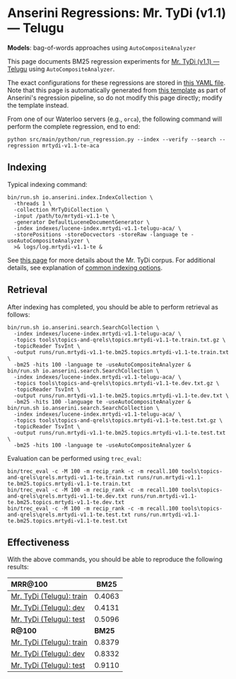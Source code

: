 # Anserini Regressions: Mr. TyDi (v1.1) &mdash; Telugu

**Models**: bag-of-words approaches using `AutoCompositeAnalyzer`

This page documents BM25 regression experiments for [Mr. TyDi (v1.1) &mdash; Telugu](https://github.com/castorini/mr.tydi) using `AutoCompositeAnalyzer`.

The exact configurations for these regressions are stored in [this YAML file](../../src/main/resources/regression/mrtydi-v1.1-te-aca.yaml).
Note that this page is automatically generated from [this template](../../src/main/resources/docgen/templates/mrtydi-v1.1-te-aca.template) as part of Anserini's regression pipeline, so do not modify this page directly; modify the template instead.

From one of our Waterloo servers (e.g., `orca`), the following command will perform the complete regression, end to end:

```
python src/main/python/run_regression.py --index --verify --search --regression mrtydi-v1.1-te-aca
```

## Indexing

Typical indexing command:

```
bin/run.sh io.anserini.index.IndexCollection \
  -threads 1 \
  -collection MrTyDiCollection \
  -input /path/to/mrtydi-v1.1-te \
  -generator DefaultLuceneDocumentGenerator \
  -index indexes/lucene-index.mrtydi-v1.1-telugu-aca/ \
  -storePositions -storeDocvectors -storeRaw -language te -useAutoCompositeAnalyzer \
  >& logs/log.mrtydi-v1.1-te &
```

See [this page](https://github.com/castorini/mr.tydi) for more details about the Mr. TyDi corpus.
For additional details, see explanation of [common indexing options](../../docs/common-indexing-options.md).

## Retrieval

After indexing has completed, you should be able to perform retrieval as follows:

```
bin/run.sh io.anserini.search.SearchCollection \
  -index indexes/lucene-index.mrtydi-v1.1-telugu-aca/ \
  -topics tools\topics-and-qrels\topics.mrtydi-v1.1-te.train.txt.gz \
  -topicReader TsvInt \
  -output runs/run.mrtydi-v1.1-te.bm25.topics.mrtydi-v1.1-te.train.txt \
  -bm25 -hits 100 -language te -useAutoCompositeAnalyzer &
bin/run.sh io.anserini.search.SearchCollection \
  -index indexes/lucene-index.mrtydi-v1.1-telugu-aca/ \
  -topics tools\topics-and-qrels\topics.mrtydi-v1.1-te.dev.txt.gz \
  -topicReader TsvInt \
  -output runs/run.mrtydi-v1.1-te.bm25.topics.mrtydi-v1.1-te.dev.txt \
  -bm25 -hits 100 -language te -useAutoCompositeAnalyzer &
bin/run.sh io.anserini.search.SearchCollection \
  -index indexes/lucene-index.mrtydi-v1.1-telugu-aca/ \
  -topics tools\topics-and-qrels\topics.mrtydi-v1.1-te.test.txt.gz \
  -topicReader TsvInt \
  -output runs/run.mrtydi-v1.1-te.bm25.topics.mrtydi-v1.1-te.test.txt \
  -bm25 -hits 100 -language te -useAutoCompositeAnalyzer &
```

Evaluation can be performed using `trec_eval`:

```
bin/trec_eval -c -M 100 -m recip_rank -c -m recall.100 tools\topics-and-qrels\qrels.mrtydi-v1.1-te.train.txt runs/run.mrtydi-v1.1-te.bm25.topics.mrtydi-v1.1-te.train.txt
bin/trec_eval -c -M 100 -m recip_rank -c -m recall.100 tools\topics-and-qrels\qrels.mrtydi-v1.1-te.dev.txt runs/run.mrtydi-v1.1-te.bm25.topics.mrtydi-v1.1-te.dev.txt
bin/trec_eval -c -M 100 -m recip_rank -c -m recall.100 tools\topics-and-qrels\qrels.mrtydi-v1.1-te.test.txt runs/run.mrtydi-v1.1-te.bm25.topics.mrtydi-v1.1-te.test.txt
```

## Effectiveness

With the above commands, you should be able to reproduce the following results:

| **MRR@100**                                                                                                  | **BM25**  |
|:-------------------------------------------------------------------------------------------------------------|-----------|
| [Mr. TyDi (Telugu): train](https://github.com/castorini/mr.tydi)                                             | 0.4063    |
| [Mr. TyDi (Telugu): dev](https://github.com/castorini/mr.tydi)                                               | 0.4131    |
| [Mr. TyDi (Telugu): test](https://github.com/castorini/mr.tydi)                                              | 0.5096    |
| **R@100**                                                                                                    | **BM25**  |
| [Mr. TyDi (Telugu): train](https://github.com/castorini/mr.tydi)                                             | 0.8379    |
| [Mr. TyDi (Telugu): dev](https://github.com/castorini/mr.tydi)                                               | 0.8332    |
| [Mr. TyDi (Telugu): test](https://github.com/castorini/mr.tydi)                                              | 0.9110    |
